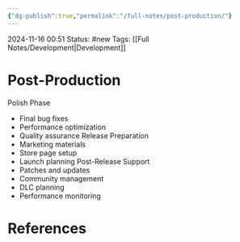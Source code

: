 ```yaml
---
{"dg-publish":true,"permalink":"/full-notes/post-production/"}
---
```



2024-11-16 00:51
Status: #new 
Tags: [[Full Notes/Development\|Development]]

# Post-Production

Polish Phase
- Final bug fixes
- Performance optimization
- Quality assurance
Release Preparation
- Marketing materials
- Store page setup
- Launch planning
Post-Release Support
- Patches and updates
- Community management
- DLC planning
- Performance monitoring
# References

